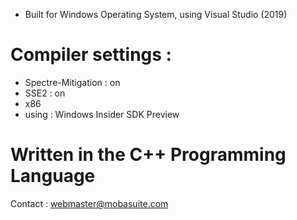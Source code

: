 - Built for Windows Operating System, using Visual Studio (2019)

# Compiler settings :
- Spectre-Mitigation : on
- SSE2 : on
- x86
- using : Windows Insider SDK Preview

# Written in the C++ Programming Language

Contact : webmaster@mobasuite.com
